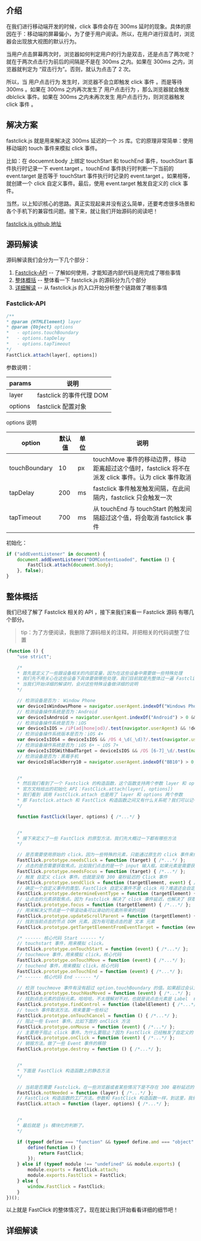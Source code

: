 ## 介绍

在我们进行移动端开发的时候，click 事件会存在 300ms 延时的现象。具体的原因在于：移动端的屏幕偏小，为了便于用户阅读。所以，在用户进行双击时，浏览器会出现放大视图的默认行为。

当用户点击屏幕两次时，浏览器如何判定用户的行为是双击，还是点击了两次呢？就在于两次点击行为前后的间隔是不是在 300ms 之内。如果在 300ms 之内，浏览器就判定为 “双击行为”。否则，就认为点击了 2 次。

所以，当 用户点击行为 发生时，浏览器不会立即触发 click 事件 。而是等待 300ms 。如果在 300ms 之内再次发生了 用户点击行为 ，那么浏览器就会触发 dblclick 事件。如果在 300ms 之内未再次发生 用户点击行为，则浏览器触发 click 事件 。

## 解决方案

fastclick.js 就是用来解决这 300ms 延迟的一个 `JS` 库。它的原理非常简单：使用移动端的 touch 事件来模拟 click 事件。

比如：在 docuemnt.body 上绑定 touchStart 和 touchEnd 事件，touchStart 事件执行时记录一下 event.target 。touchEnd 事件执行时判断一下当前的 event.target 是否等于 touchStart 事件执行时记录的 event.target 。如果相等，就创建一个 click 自定义事件。最后，使用 event.target 触发自定义的 click 事件。

当然，以上知识核心的思路。真正实现起来并没有这么简单，还要考虑很多场景和各个手机下的兼容性问题。接下来，就让我们开始源码的阅读吧！

[fastclick.js github 地址](https://github.com/ftlabs/fastclick)

## 源码解读

源码解读我们会分为一下几个部分：

1.  [Fastclick-API](#Fastclick-API) -- 了解如何使用，才能知道内部代码是用完成了哪些事情
2.  [整体概括](#整体概括) -- 整体看一下 fastclick.js 的源码分为几个部分
3.  [详细解读](#详细解读) -- 从 fastclick.js 的入口开始分析整个链路做了哪些事情

### Fastclick-API

```js
/**
* @param {HTMLElement} layer
* @param {Object} options
* 	- options.touchBoundary
* 	- options.tapDelay
* 	- options.tapTimeout
*/
FastClick.attach(layer[, options])
```

参数说明：

| params  | 说明                     |
| ------- | ------------------------ |
| layer   | fastclick 的事件代理 DOM |
| options | fastclick 配置对象       |

options 说明

| option        | 默认值 | 单位 | 说明                                                                                                 |
| ------------- | ------ | ---- | ---------------------------------------------------------------------------------------------------- |
| touchBoundary | 10     | px   | touchMove 事件的移动边界，移动距离超过这个值时，fastclick 将不在派发 click 事件。认为 click 事件取消 |
| tapDelay      | 200    | ms   | fastclick 事件触发触发间隔，在此间隔内，fastclick 只会触发一次                                       |
| tapTimeout    | 700    | ms   | 从 touchEnd 与 touchStart 的触发间隔超过这个值，将会取消 fastclick 事件                              |

初始化：

```js
if ("addEventListener" in document) {
	document.addEventListener("DOMContentLoaded", function () {
    	FastClick.attach(document.body);
	}, false);
}
```

## 整体概括

我们已经了解了 Fastclick 相关的 API ，接下来我们来看一 Fastclick 源码 有哪几个部分。

> tip：为了方便阅读，我删除了源码相关的注释。并把相关的代码调整了位置

```js
(function () {
	"use strict";

	/*
	* 首先是定义了一些跟设备相关的内部变量，因为在这些设备中需要做一些特殊处理
	* 我们先不用关心在这些设备下具体要做哪些处理，我们目前就是先整体过一遍 Fastclick 的整体结构，对整体有个大概的印象即可。
	* 当我们开始详细的解读时，会对这些特殊设备做详细的说明
	*/

	// 检测设备是否为： Window Phone
	var deviceIsWindowsPhone = navigator.userAgent.indexOf("Windows Phone") >= 0;
	// 检测设备操作系统是否为：Android
	var deviceIsAndroid = navigator.userAgent.indexOf("Android") > 0 && !deviceIsWindowsPhone;
	// 检测设备操作系统是否为：iOS
	var deviceIsIOS = /iP(ad|hone|od)/.test(navigator.userAgent) && !deviceIsWindowsPhone;
	// 检测设备操作系统版本是否为：iOS 4+
	var deviceIsIOS4 = deviceIsIOS && /OS 4_\d(_\d)?/.test(navigator.userAgent);
	// 检测设备操作系统是否为：iOS 6+ ~ iOS 7+
	var deviceIsIOSWithBadTarget = deviceIsIOS && /OS [6-7]_\d/.test(navigator.userAgent);
	// 检测设备是否为：黑莓手机
	var deviceIsBlackBerry10 = navigator.userAgent.indexOf("BB10") > 0;


	/*
	* 然后我们看到了一个 Fastclick 的构造函数，这个函数支持两个参数 layer 和 options。
	* 官方文档给出的初始化 API：FastClick.attach(layer[, options])
	* 我们看到 调用 FastClick.attach 也是用了 layer 和 options 两个参数
	* 那 Fastclick.attach 和 FastClick 构造函数之间又有什么关系呢？我们可以记一下这个点，在详细解读源码的时候，我们去看看他们之间的关系
	*/

  	function FastClick(layer, options) { /*...*/ }


	/*
	* 接下来定义了一些 FastClick 的原型方法，我们先大概过一下都有哪些方法
	*/

	// 是否需要使用原始的 click。因为一些特殊的元素，只能通过原生的 click 事件来触发
	FastClick.prototype.needsClick = function (target) { /*...*/ };
	// 点击的是否需要获取焦点。比如我们点击的是一个 input 输入框。如果元素是需要获取焦点的，那 FastClick 又会做哪些操作呢？
	FastClick.prototype.needsFocus = function (target) { /*...*/ };
	// 触发 自定义 click 事件。也就是没有 300 毫秒延迟的 Click 事件
	FastClick.prototype.sendClick = function (targetElement, event) { /*...*/ };
	// 确定一个自定义事件的类型。FastClick 自定义事件不是 click 吗？难道还会自定义其他的事件？是的，在某种情况下定义的是 mousedown 事件，而非 click 事件。哈哈哈，好奇吗？
	FastClick.prototype.determineEventType = function (targetElement) { /*...*/ };
	// 让点击的元素获取焦点。因为 Fastclick 解决了 click 事件延迟，也解决了 获取焦点事件 的延迟。因为同样都是通过 点击行为 触发
	FastClick.prototype.focus = function (targetElement) { /*...*/ };
	// 用来解决父节点是一个带滚动条可以滑动的元素所带来的问题
	FastClick.prototype.updateScrollParent = function (targetElement) { /*...*/ };
	// 找到当前点击的节点 DOM 元素。因为有可能点击的是 文本 元素
	FastClick.prototype.getTargetElementFromEventTarget = function (eventTarget) { /*...*/ };

	/* ------ 核心代码 Start ------ */
	// touchstart 事件，用来模拟 click。
	FastClick.prototype.onTouchStart = function (event) { /*...*/ };
	// touchmove 事件，用来模拟 click。核心代码
	FastClick.prototype.onTouchMove = function (event) { /*...*/ };
	// touchend 事件，用来模拟 click。核心代码
	FastClick.prototype.onTouchEnd = function (event) { /*...*/ };
	/* ------ 核心代码 End ------ */

	// 检测 touchmove 事件有没有超过 option.touchBoundary 的值。如果超过会认为用户行为不是 click 行为
	FastClick.prototype.touchHasMoved = function (event) { /*...*/ };
	// 找到点击元素的目标元素。哈哈哈，不太理解对不对。也就是说点击元素是 Label  标签时，找到 Label 指向的目标节点。
	FastClick.prototype.findControl = function (labelElement) { /*...*/ };
	// touch 事件取消方法。用来重置一些标记
	FastClick.prototype.onTouchCancel = function () { /*...*/ };
	// 阻止一些 Event 事件。比如下面的 onClick 方法
	FastClick.prototype.onMouse = function (event) { /*...*/ };
	// 主要用于阻止 click 事件。为什么要阻止？因为 FastClick 已经触发了自定义的 Click 事件。如果不阻止，300ms 后就会再次触发原生的 Click 事件。
	FastClick.prototype.onClick = function (event) { /*...*/ };
	// 销毁方法。做了一些 Event 事件的移除
	FastClick.prototype.destroy = function () { /*...*/ };


	/*
	* 下面是 FastClick 构造函数上的静态方法
	*/

	// 当前是否需要 Fastclick。在一些浏览器或者某些情况下是不存在 300 毫秒延迟的，所以使用默认浏览器即可。具体哪些情况不存在 300 毫秒延迟，先留个小悬念
	FastClick.notNeeded = function (layer) { /*...*/ };
	// FastClick 构造函数的工厂方法。参数和 FastClick 构造函数一样，到这里，我们大概也能猜到它内部做了什么事情了
	FastClick.attach = function (layer, options) { /*...*/ };


	/*
	* 最后就是 js 模块化的判断了。
	*/

	if (typeof define === "function" && typeof define.amd === "object" && define.amd) {
		define(function () {
			return FastClick;
		});
	} else if (typeof module !== "undefined" && module.exports) {
		module.exports = FastClick.attach;
		module.exports.FastClick = FastClick;
	} else {
		window.FastClick = FastClick;
	}
})();
```

以上就是 FastClick 的整体情况了。现在就让我们开始看看详细的细节吧！

## 详细解读
